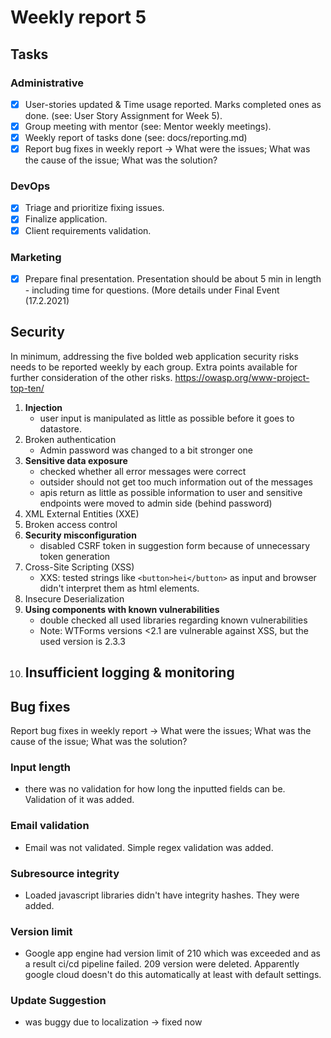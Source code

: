 # Weekly report 5

## Tasks

### Administrative

- [X] User-stories updated & Time usage reported. Marks completed ones as done. (see: User Story Assignment for Week 5).
- [X] Group meeting with mentor (see: Mentor weekly meetings).
- [X] Weekly report of tasks done (see: docs/reporting.md)
- [X] Report bug fixes in weekly report → What were the issues; What was the cause of the issue; What was the solution?

### DevOps

- [X] Triage and prioritize fixing issues.
- [X] Finalize application.
- [X] Client requirements validation.

### Marketing

- [X] Prepare final presentation. Presentation should be about 5 min in length - including time for questions. (More details under Final Event (17.2.2021)


## Security

In minimum, addressing the five bolded web application security risks needs to be reported
weekly by each group. Extra points available for further consideration of the other risks.
https://owasp.org/www-project-top-ten/

1. **Injection**
    - user input is manipulated as little as possible before it goes to datastore. 
2. Broken authentication
    - Admin password was changed to a bit stronger one
3. **Sensitive data exposure**
    - checked whether all error messages were correct
    - outsider should not get too much information out of the messages
    - apis return as little as possible information to user and sensitive endpoints were moved to admin side (behind password)
4. XML External Entities (XXE)
5. Broken access control
6. **Security misconfiguration**
    - disabled CSRF token in suggestion form because of unnecessary token generation
7. Cross-Site Scripting (XSS)
    - XXS: tested strings like `<button>hei</button>` as input and browser didn't interpret them as html elements.
8. Insecure Deserialization
9. **Using components with known vulnerabilities**
    - double checked all used libraries regarding known vulnerabilities
    - Note: WTForms versions &lt;2.1 are vulnerable against XSS, but the used version is 2.3.3
10. **Insufficient logging & monitoring**
    - 
## Bug fixes 

Report bug fixes in weekly report → What were the issues; What was the cause of the issue; What was the solution?

### Input length
  - there was no validation for how long the inputted fields can be. Validation of it was added.

### Email validation
  - Email was not validated. Simple regex validation was added.

### Subresource integrity
  - Loaded javascript libraries didn't have integrity hashes. They were added. 

### Version limit
  - Google app engine had version limit of 210 which was exceeded and as a result ci/cd pipeline failed. 209 version were deleted. Apparently google cloud doesn't do this automatically at least with default settings. 

### Update Suggestion
  - was buggy due to localization -> fixed now